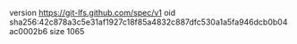 version https://git-lfs.github.com/spec/v1
oid sha256:42c878a3c5e31af1927c18f85a4832c887dfc530a1a5fa946dcb0b04ac0002b6
size 1065
